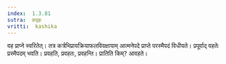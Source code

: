 ```yaml
---
index:  1.3.81
sutra:  प्राद्वहः
vritti:  kashika 
---
```


वह प्राप्ने स्वरितेत्। तत्र कर्त्रभिप्रायक्रियाफलविवक्षायाम् आत्मनेपदे प्राप्ते परस्मैपदं विधीयते। प्रपूर्वाद् वहतेः प्रस्मैपदम् भवति। प्रवहति, प्रवहतः, प्रवहन्ति। प्रातिति किम्? आवहते।

